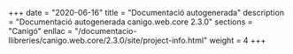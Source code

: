 +++
date        = "2020-06-16"
title       = "Documentació autogenerada"
description = "Documentació autogenerada canigo.web.core 2.3.0"
sections    = "Canigó"
enllac		= "/documentacio-llibreries/canigo.web.core/2.3.0/site/project-info.html"
weight      = 4
+++
